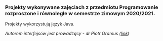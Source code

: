 ### Projekty wykonywane zajęciach z przedmiotu Programowanie rozproszone i równoległe w semestrze zimowym 2020/2021. 
Projekty wykorzystują język Java.

*Autorem interfejsów jest prowadzący - dr Piotr Oramus ([link](http://www.doit.fais.uj.edu.pl/piotr-oramus))*
